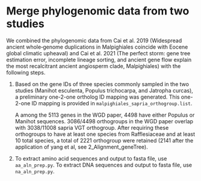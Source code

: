 # Merge phylogenomic data from two studies

We combined the phylogenomic data from Cai et al. 2019 (Widespread ancient whole‐genome duplications in Malpighiales coincide with Eocene global climatic upheaval) and Cai et al. 2021 (The perfect storm: gene tree estimation error, incomplete lineage sorting, and ancient gene flow explain the most recalcitrant ancient angiosperm clade, Malpighiales) with the following steps.

1. Based on the gene IDs of three species commonly sampled in the two studies (Manihot esculenta, Populus trichocarpa, and Jatropha curcas), a preliminary one-2-one ortholog ID mapping was generated. This one-2-one ID mapping is provided in `malpighiales_sapria_orthogroup.list`.

   A among the 5113 genes in the WGD paper, 4498 have either Populus or Manihot sequences. 3086/4498 orthogroups in the WGD paper overlap with 3038/11008 sapria VGT orthogroup. After requiring these orthogroups to have at least one species from Rafflesiaceae and at least 10 total species, a total of 2221 orthogroup were retained (2141 after the application of yang et al, see 2_Alignment_geneTree).

3. To extract amino acid sequences and output to fasta file, use `aa_aln_prep.py`. To extract DNA sequences and output to fasta file, use `na_aln_prep.py`.

